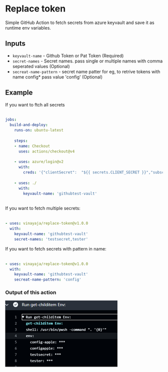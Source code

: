 # Replace token

Simple GitHub Action to fetch secrets from azure keyvault and save it as runtime env variables.  

## Inputs

- `keyvault-name` - Github Token or Pat Token (Required)
- `secret-names` - Secret names. pass single or multiple names with comma seperated values (Optional)
- `secreat-name-pattern` - secret name patter for eg, to retrive tokens with name config* pass value 'config' (Optional)

## Example

If you want to ftch all secrets

```yml

jobs:
  build-and-deploy:
    runs-on: ubuntu-latest
    
    steps:
    - name: Checkout
      uses: actions/checkout@v4

    - uses: azure/login@v2
      with:
        creds: '{"clientSecret":  "${{ secrets.CLIENT_SECRET }}","subscriptionId":  "${{ vars.SUBSCRIPTIONID }}","tenantId":  "${{ vars.TENANTID }}","clientId":  "${{ vars.CLIENTID }}"}'

    - uses: ./
      with:
        keyvault-name: 'githubtest-vault'
        
```
If you want to fetch multiple secrets:

```yml

- uses: vinayaja/replace-token@v1.0.0
  with:
    keyvault-name: 'githubtest-vault'
    secret-names: 'testsecret,tester'
```

If you want to fetch secrets with pattern in name:

```yml

- uses: vinayaja/replace-token@v1.0.0
  with:
    keyvault-name: 'githubtest-vault'
    secreat-name-pattern: 'config'
```

### Output of this action

![alt text](image-1.png)